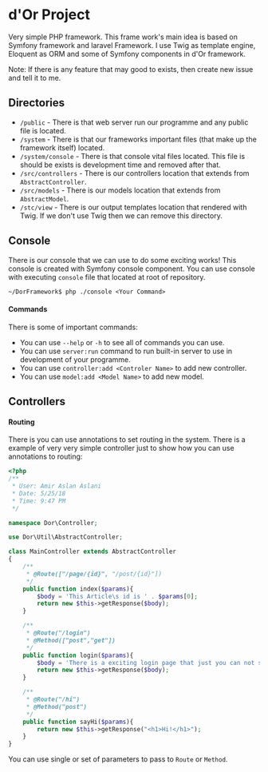 # d'Or Project
Very simple PHP framework.
This frame work's main idea is based on Symfony framework and laravel Framework.
I use Twig as template engine, Eloquent as ORM and some of Symfony components in d'Or framework.

Note: If there is any feature that may good to exists, then create new issue and tell it to me.

## Directories
- ``/public`` - There is that web server run our programme and any public file is located.
- ``/system`` - There is that our frameworks important files (that make up the framework itself) located.
- ``/system/console`` - There is that console vital files located. This file is should be exists is development time and removed after that.
- ``/src/controllers`` - There is our controllers location that extends from ``AbstractController``.
- ``/src/models`` - There is our models location that extends from ``AbstractModel``.
- ``/stc/view`` - There is our output templates location that rendered with Twig. If we don't use Twig then we can remove this directory.

## Console
There is our console that we can use to do some exciting works!
This console is created with Symfony console component.
You can use console with executing ``console`` file that located at root of repository.
```
~/DorFramework$ php ./console <Your Command>
```

#### Commands
There is some of important commands:
 - You can use ``--help`` or ``-h`` to see all of commands you can use.
 - You can use ``server:run`` command to run built-in server to use in development of your programme.
 - You can use ``controller:add <Controler Name>`` to add new controller.
 - You can use ``model:add <Model Name>`` to add new model.
 
## Controllers
#### Routing
There is you can use annotations to set routing in the system.
There is a example of very very simple controller just to show how you can use annotations to routing:
```php
<?php
/**
 * User: Amir Aslan Aslani
 * Date: 5/25/18
 * Time: 9:47 PM
 */

namespace Dor\Controller;

use Dor\Util\AbstractController;

class MainController extends AbstractController
{
    /**
     * @Route(["/page/{id}", "/post/{id}"])
     */
    public function index($params){
        $body = 'This Article\s id is ' . $params[0];
        return new $this->getResponse($body);
    }

    /**
     * @Route("/login")
     * @Method(["post","get"])
     */
    public function login($params){
        $body = 'There is a exciting login page that just you can not see that! :D';
        return new $this->getResponse($body);
    }

    /**
     * @Route("/hi")
     * @Method("post")
     */
    public function sayHi($params){
        return new $this->getResponse("<h1>Hi!</h1>");
    }
}
```

You can use single or set of parameters to pass to ``Route`` or ``Method``.